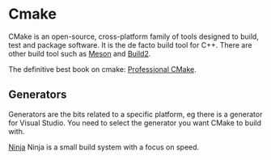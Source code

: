 # Cmake
CMake is an open-source, cross-platform family of tools designed to build, test and package software. 
It is the de facto build tool for C++. 
There are other build tool such as [Meson](https://mesonbuild.com/) and [Build2](https://build2.org/). 

The definitive best book on cmake: [Professional CMake](https://crascit.com/professional-cmake/).

## Generators
Generators are the bits related to a specific platform, eg there is a generator for Visual Studio. 
You need to select the generator you want CMake to build with.

[Ninja](https://ninja-build.org/) Ninja is a small build system with a focus on speed.
